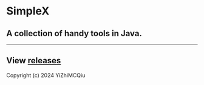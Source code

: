 # SimpleX
## A collection of handy tools in Java.
***
View [release](https://www.bilibili.com/video/BV1GJ411x7h7/)[s](https://github.com/YiZhiMCQiu/SimpleX/releases)
---
Copyright (c) 2024 YiZhiMCQiu
